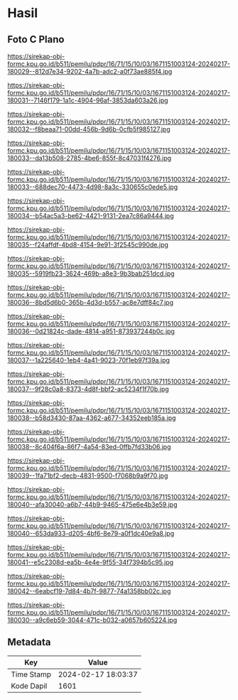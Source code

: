# Hasil

## Foto C Plano

https://sirekap-obj-formc.kpu.go.id/b511/pemilu/pdpr/16/71/15/10/03/1671151003124-20240217-180029--812d7e34-9202-4a7b-adc2-a0f73ae885f4.jpg

https://sirekap-obj-formc.kpu.go.id/b511/pemilu/pdpr/16/71/15/10/03/1671151003124-20240217-180031--7146f179-1a1c-4904-96af-3853da603a26.jpg

https://sirekap-obj-formc.kpu.go.id/b511/pemilu/pdpr/16/71/15/10/03/1671151003124-20240217-180032--f8beaa71-00dd-456b-9d6b-0cfb5f985127.jpg

https://sirekap-obj-formc.kpu.go.id/b511/pemilu/pdpr/16/71/15/10/03/1671151003124-20240217-180033--da13b508-2785-4be6-855f-8c47031f4276.jpg

https://sirekap-obj-formc.kpu.go.id/b511/pemilu/pdpr/16/71/15/10/03/1671151003124-20240217-180033--688dec70-4473-4d98-8a3c-330655c0ede5.jpg

https://sirekap-obj-formc.kpu.go.id/b511/pemilu/pdpr/16/71/15/10/03/1671151003124-20240217-180034--b54ac5a3-be62-4421-9131-2ea7c86a9444.jpg

https://sirekap-obj-formc.kpu.go.id/b511/pemilu/pdpr/16/71/15/10/03/1671151003124-20240217-180035--f24affdf-4bd8-4154-9e91-3f2545c990de.jpg

https://sirekap-obj-formc.kpu.go.id/b511/pemilu/pdpr/16/71/15/10/03/1671151003124-20240217-180035--5919fb23-3624-469b-a8e3-9b3bab251dcd.jpg

https://sirekap-obj-formc.kpu.go.id/b511/pemilu/pdpr/16/71/15/10/03/1671151003124-20240217-180036--8bd5d6b0-365b-4d3d-b557-ac8e7dff84c7.jpg

https://sirekap-obj-formc.kpu.go.id/b511/pemilu/pdpr/16/71/15/10/03/1671151003124-20240217-180036--0d21824c-dade-4814-a951-873937244b0c.jpg

https://sirekap-obj-formc.kpu.go.id/b511/pemilu/pdpr/16/71/15/10/03/1671151003124-20240217-180037--1a225640-1eb4-4a41-9023-70f1eb97f39a.jpg

https://sirekap-obj-formc.kpu.go.id/b511/pemilu/pdpr/16/71/15/10/03/1671151003124-20240217-180037--9f28c0a8-8373-4d8f-bbf2-ac5234f1f70b.jpg

https://sirekap-obj-formc.kpu.go.id/b511/pemilu/pdpr/16/71/15/10/03/1671151003124-20240217-180038--b58d3430-87aa-4362-a677-34352eeb185a.jpg

https://sirekap-obj-formc.kpu.go.id/b511/pemilu/pdpr/16/71/15/10/03/1671151003124-20240217-180038--8c404f6a-86f7-4a54-83ed-0ffb7fd33b06.jpg

https://sirekap-obj-formc.kpu.go.id/b511/pemilu/pdpr/16/71/15/10/03/1671151003124-20240217-180039--1fa71bf2-decb-4831-9500-f7068b9a9f70.jpg

https://sirekap-obj-formc.kpu.go.id/b511/pemilu/pdpr/16/71/15/10/03/1671151003124-20240217-180040--afa30040-a6b7-44b9-9465-475e6e4b3e59.jpg

https://sirekap-obj-formc.kpu.go.id/b511/pemilu/pdpr/16/71/15/10/03/1671151003124-20240217-180040--653da933-d205-4bf6-8e79-a0f1dc40e9a8.jpg

https://sirekap-obj-formc.kpu.go.id/b511/pemilu/pdpr/16/71/15/10/03/1671151003124-20240217-180041--e5c2308d-ea5b-4e4e-9f55-34f7394b5c95.jpg

https://sirekap-obj-formc.kpu.go.id/b511/pemilu/pdpr/16/71/15/10/03/1671151003124-20240217-180042--6eabcf19-7d84-4b7f-9877-74a1358bb02c.jpg

https://sirekap-obj-formc.kpu.go.id/b511/pemilu/pdpr/16/71/15/10/03/1671151003124-20240217-180030--a9c6eb59-3044-471c-b032-a0657b605224.jpg


## Metadata

| Key        | Value               |
| ---------- | ------------------- |
| Time Stamp | 2024-02-17 18:03:37 |
| Kode Dapil | 1601                |



